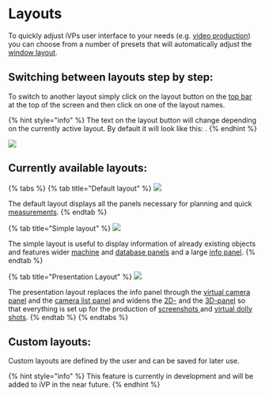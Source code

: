# Layouts

To quickly adjust iVPs user interface to your needs (e.g. [video production](../advanced-tools/virtual-cameras.md)) you can choose from a number of presets that will automatically adjust the [window layout](adjusting-the-ui.md).

## Switching between layouts step by step:

To switch to another layout simply click on the layout button on the [top bar](the-top-bar.md) at the top of the screen and then click on one of the layout names.

{% hint style="info" %}
The text on the layout button will change depending on the currently active layout. By default it will look like this: <img src="../../../.gitbook/assets/iVP_menu_bar_layouts.jpg" alt="" data-size="line">.
{% endhint %}

![](../../../.gitbook/assets/iVP\_layout\_presets.jpg)

## Currently available layouts:

{% tabs %}
{% tab title="Default layout" %}
![](../../../.gitbook/assets/iVP\_layout\_default.jpg)

The default layout displays all the panels necessary for planning and quick [measurements](../advanced-tools/path-tool.md#measurements).
{% endtab %}

{% tab title="Simple layout" %}
![](../../../.gitbook/assets/iVP\_layout\_simple.jpg)

The simple layout is useful to display information of already existing objects and features wider [machine](the-machine-list.md) and [database panels](machine-database-panel.md) and a large [info panel](the-info-panel.md).
{% endtab %}

{% tab title="Presentation Layout" %}
![](../../../.gitbook/assets/iVP\_layout\_presentation.jpg)

The presentation layout replaces the info panel through the [virtual camera panel](virtual-camera-panel.md) and the [camera list panel](camera-list-panel.md) and widens the [2D-](the-2d-panel.md) and the [3D-panel](the-3d-panel.md) so that everything is set up for the production of [screenshots ](../advanced-tools/creating-screenshots.md)and [virtual dolly shots](../advanced-tools/virtual-cameras.md).
{% endtab %}
{% endtabs %}

## Custom layouts:

Custom layouts are defined by the user and can be saved for later use.

{% hint style="info" %}
This feature is currently in development and will be added to iVP in the near future.
{% endhint %}

